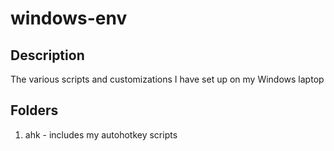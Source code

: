 # windows-env

## Description

The various scripts and customizations I have set up on my Windows laptop


## Folders

1. ahk - includes my autohotkey scripts
